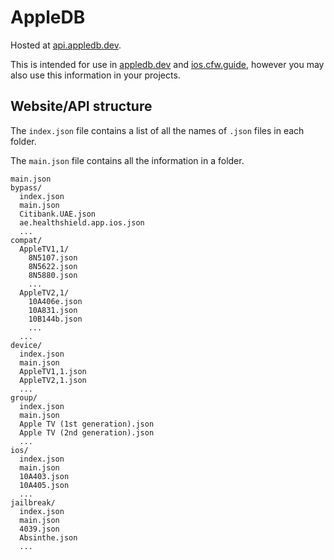 # AppleDB

Hosted at [api.appledb.dev](https://api.appledb.dev/).

This is intended for use in [appledb.dev](https://appledb.dev/) and [ios.cfw.guide](https://ios.cfw.guide), however you may also use this information in your projects.

## Website/API structure

The `index.json` file contains a list of all the names of `.json` files in each folder.

The `main.json` file contains all the information in a folder.

```
main.json
bypass/
  index.json
  main.json
  Citibank.UAE.json
  ae.healthshield.app.ios.json
  ...
compat/
  AppleTV1,1/
    8N5107.json
    8N5622.json
    8N5880.json
    ...
  AppleTV2,1/
    10A406e.json
    10A831.json
    10B144b.json
    ...
  ...
device/
  index.json
  main.json
  AppleTV1,1.json
  AppleTV2,1.json
  ...
group/
  index.json
  main.json
  Apple TV (1st generation).json
  Apple TV (2nd generation).json
  ...
ios/
  index.json
  main.json
  10A403.json
  10A405.json
  ...
jailbreak/
  index.json
  main.json
  4039.json
  Absinthe.json
  ...
```
